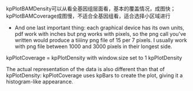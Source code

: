 kpPlotBAMDensity可以从看全基因组层面看，基本的覆盖情况，成图快；
kpPlotBAMCoverage成图慢，不适合全基因组看，适合选择小区域进行
 + And one last important thing: each graphical device has its own units, pdf work with inches but png works with pixels, so the png call you've written would produce a tiiiiny png file of 15 per 7 pixels. I usually work with png file between 1000 and 3000 pixels in their longest side.

kpPlotCoverage = kpPlotDensity with window.size set to 1 
kpPlotDensity 

The actual representation of the data is also different than that of kpPlotDensity: kpPlotCoverage uses kpBars to create the plot, giving it a histogram-like appearance.

